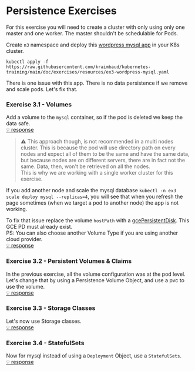 # Persistence Exercises
For this exercise you will need to create a cluster with only using only one master and one worker. The master shouldn't be
schedulable for Pods.

Create `n3` namespace and deploy this [wordpress mysql app](resources/ex3-wordpress-mysql.yaml) in your K8s cluster.

    kubectl apply -f https://raw.githubusercontent.com/kraimbaud/kubernetes-training/main/doc/exercises/resources/ex3-wordpress-mysql.yaml

There is one issue with this app. There is no data persistence if we remove and scale pods. Let's fix that. 

### Exercise 3.1 - Volumes

Add a volume to the `mysql` container, so if the pod is deleted we keep the data safe.   
[:bulb: response](responses/ex3/ex3-wordpress-mysql.yaml)

> :warning: This approach though, is not recommended in a multi nodes cluster. 
> This is because the pod will use directory path on every nodes and expect all of them to be the same and have the same data, 
> but because nodes are on different servers, there are in fact not the same. Data, then, won't be retrieved on all the nodes.   
> This is why we are working with a single worker cluster for this exercise.   

If you add another node and scale the mysql database `kubectl -n ex3 scale deploy mysql --replicas=4`, you will see that when 
you refresh the page sometimes (when we target a pod to another node) the app is not working. 

To fix that issue replace the volume `hostPath` with a [gcePersistentDisk](https://raw.githubusercontent.com/kraimbaud/kubernetes-training/main/doc/exercises/responses/ex3/ex3-wordpress-mysql.yaml). This GCE PD must already exist.   
PS: You can also choose another Volume Type if you are using another cloud provider.   
[:bulb: response](responses/ex3/ex3-gcePd-mysql.yaml)

### Exercise 3.2 - Persistent Volumes & Claims
In the previous exercise, all the volume configuration was at the pod level. Let's change that by using a Persistence Volume Object, 
and use a pvc to use the volume.   
[:bulb: response](responses/ex3/ex3-pvc-mysql.yaml)

### Exercise 3.3 - Storage Classes
Let's now use Storage classes.   
[:bulb: response](responses/ex3/ex3-sc-mysql.yaml)

### Exercise 3.4 - StatefulSets
Now for mysql instead of using a `Deployment` Object, use a `StatefulSets`.   
[:bulb: response](responses/ex3/ex3-sc-mysql.yaml)
